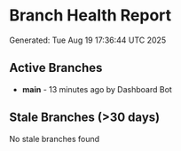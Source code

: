 # Branch Health Report
Generated: Tue Aug 19 17:36:44 UTC 2025

## Active Branches
- **main** - 13 minutes ago by Dashboard Bot

## Stale Branches (>30 days)
No stale branches found
